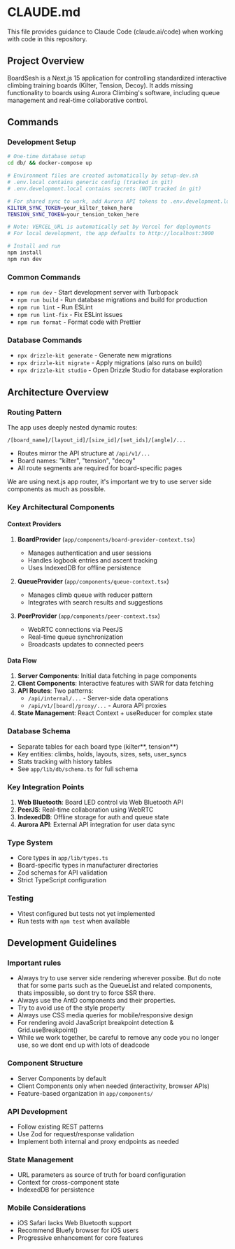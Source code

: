 # CLAUDE.md

This file provides guidance to Claude Code (claude.ai/code) when working with code in this repository.

## Project Overview

BoardSesh is a Next.js 15 application for controlling standardized interactive climbing training boards (Kilter, Tension, Decoy). It adds missing functionality to boards using Aurora Climbing's software, including queue management and real-time collaborative control.

## Commands

### Development Setup

```bash
# One-time database setup
cd db/ && docker-compose up

# Environment files are created automatically by setup-dev.sh
# .env.local contains generic config (tracked in git)
# .env.development.local contains secrets (NOT tracked in git)

# For shared sync to work, add Aurora API tokens to .env.development.local:
KILTER_SYNC_TOKEN=your_kilter_token_here
TENSION_SYNC_TOKEN=your_tension_token_here

# Note: VERCEL_URL is automatically set by Vercel for deployments
# For local development, the app defaults to http://localhost:3000

# Install and run
npm install
npm run dev
```

### Common Commands

- `npm run dev` - Start development server with Turbopack
- `npm run build` - Run database migrations and build for production
- `npm run lint` - Run ESLint
- `npm run lint-fix` - Fix ESLint issues
- `npm run format` - Format code with Prettier

### Database Commands

- `npx drizzle-kit generate` - Generate new migrations
- `npx drizzle-kit migrate` - Apply migrations (also runs on build)
- `npx drizzle-kit studio` - Open Drizzle Studio for database exploration

## Architecture Overview

### Routing Pattern

The app uses deeply nested dynamic routes:

```
/[board_name]/[layout_id]/[size_id]/[set_ids]/[angle]/...
```

- Routes mirror the API structure at `/api/v1/...`
- Board names: "kilter", "tension", "decoy"
- All route segments are required for board-specific pages

We are using next.js app router, it's important we try to use server side components as much as possible.

### Key Architectural Components

#### Context Providers

1. **BoardProvider** (`app/components/board-provider-context.tsx`)
   - Manages authentication and user sessions
   - Handles logbook entries and ascent tracking
   - Uses IndexedDB for offline persistence

2. **QueueProvider** (`app/components/queue-context.tsx`)
   - Manages climb queue with reducer pattern
   - Integrates with search results and suggestions

3. **PeerProvider** (`app/components/peer-context.tsx`)
   - WebRTC connections via PeerJS
   - Real-time queue synchronization
   - Broadcasts updates to connected peers

#### Data Flow

1. **Server Components**: Initial data fetching in page components
2. **Client Components**: Interactive features with SWR for data fetching
3. **API Routes**: Two patterns:
   - `/api/internal/...` - Server-side data operations
   - `/api/v1/[board]/proxy/...` - Aurora API proxies
4. **State Management**: React Context + useReducer for complex state

### Database Schema

- Separate tables for each board type (kilter*\*, tension*\*)
- Key entities: climbs, holds, layouts, sizes, sets, user_syncs
- Stats tracking with history tables
- See `app/lib/db/schema.ts` for full schema

### Key Integration Points

1. **Web Bluetooth**: Board LED control via Web Bluetooth API
2. **PeerJS**: Real-time collaboration using WebRTC
3. **IndexedDB**: Offline storage for auth and queue state
4. **Aurora API**: External API integration for user data sync

### Type System

- Core types in `app/lib/types.ts`
- Board-specific types in manufacturer directories
- Zod schemas for API validation
- Strict TypeScript configuration

### Testing

- Vitest configured but tests not yet implemented
- Run tests with `npm test` when available

## Development Guidelines

### Important rules

- Always try to use server side rendering wherever possibe. But do note that for some parts such as the QueueList and related components, thats impossible, so dont try to force SSR there.
- Always use the AntD components and their properties.
- Try to avoid use of the style property
- Always use CSS media queries for mobile/responsive design
- For rendering avoid JavaScript breakpoint detection & Grid.useBreakpoint()
- While we work together, be careful to remove any code you no longer use, so we dont end up with lots of deadcode

### Component Structure

- Server Components by default
- Client Components only when needed (interactivity, browser APIs)
- Feature-based organization in `app/components/`

### API Development

- Follow existing REST patterns
- Use Zod for request/response validation
- Implement both internal and proxy endpoints as needed

### State Management

- URL parameters as source of truth for board configuration
- Context for cross-component state
- IndexedDB for persistence

### Mobile Considerations

- iOS Safari lacks Web Bluetooth support
- Recommend Bluefy browser for iOS users
- Progressive enhancement for core features
